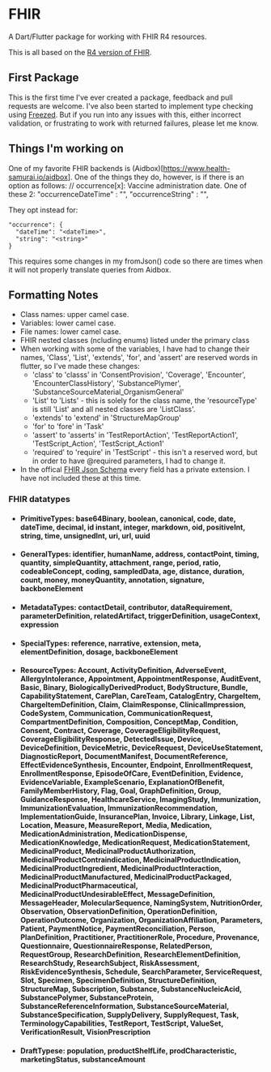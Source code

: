 # FHIR

A Dart/Flutter package for working with FHIR R4 resources.

This is all based on the [R4 version of FHIR](https://hl7.org/fhir/R4/).

## First Package

This is the first time I've ever created a package, feedback and pull requests are welcome. I've also been started to implement type checking using [Freezed](https://pub.dev/packages/freezed). But if you run into any issues with this, either incorrect validation, or frustrating to work with returned failures, please let me know.

## Things I'm working on

One of my favorite FHIR backends is (Aidbox)[https://www.health-samurai.io/aidbox]. One of the things they do, however, is if there is an option as follows:
// occurrence[x]: Vaccine administration date. One of these 2:
  "occurrenceDateTime" : "<dateTime>",
  "occurrenceString" : "<string>",

They opt instead for:
```
"occurrence": { 
  "dateTime": "<dateTime>",
  "string": "<string>"
}
```
This requires some changes in my fromJson() code so there are times when it will not properly translate queries from Aidbox.

## Formatting Notes

* Class names: upper camel case.
* Variables: lower camel case.
* File names: lower camel case.
* FHIR nested classes (ncluding enums) listed under the primary class
* When working with some of the variables, I have had to change their names, 'Class', 'List', 'extends', 'for', and 'assert' are reserved words in flutter, so I've made these changes:
  * 'class' to 'classs' in 'ConsentProvision', 'Coverage', 'Encounter', 'EncounterClassHistory', 'SubstancePlymer', 'SubstanceSourceMaterial_OrganismGeneral'
  * 'List' to 'Lists' - this is solely for the class name, the 'resourceType' is still 'List' and all nested classes are 'ListClass'.
  * 'extends' to 'extend' in 'StructureMapGroup' 
  * 'for' to 'fore' in 'Task'
  * 'assert' to 'asserts' in 'TestReportAction', 'TestReportAction1', 'TestScript_Action', 'TestScript_Action1'
  * 'required' to 'require' in 'TestScript' - this isn't a reserved word, but in order to have @required parameters, I had to change it.
* In the offical [FHIR Json Schema](https://www.hl7.org/fhir/fhir.schema.json.zip) every field has a private extension. I have not included these at this time.

### FHIR datatypes

* #### PrimitiveTypes: base64Binary, boolean, canonical, code, date, dateTime, decimal, id instant, integer, markdown, oid, positiveInt, string, time, unsignedInt, uri, url, uuid
* #### GeneralTypes: identifier, humanName, address, contactPoint, timing, quantity, simpleQuantity, attachment, range, period, ratio, codeableConcept, coding, sampledData, age, distance, duration, count, money, moneyQuantity, annotation, signature, backboneElement
* #### MetadataTypes: contactDetail, contributor, dataRequirement, parameterDefinition, relatedArtifact, triggerDefinition, usageContext, expression
* #### SpecialTypes: reference, narrative, extension, meta, elementDefinition, dosage, backboneElement
* #### ResourceTypes: Account, ActivityDefinition, AdverseEvent, AllergyIntolerance, Appointment, AppointmentResponse, AuditEvent, Basic, Binary, BiologicallyDerivedProduct, BodyStructure, Bundle, CapabilityStatement, CarePlan, CareTeam, CatalogEntry, ChargeItem, ChargeItemDefinition, Claim, ClaimResponse, ClinicalImpression, CodeSystem, Communication, CommunicationRequest, CompartmentDefinition, Composition, ConceptMap, Condition, Consent, Contract, Coverage, CoverageEligibilityRequest, CoverageEligibilityResponse, DetectedIssue, Device, DeviceDefinition, DeviceMetric, DeviceRequest, DeviceUseStatement, DiagnosticReport, DocumentManifest, DocumentReference, EffectEvidenceSynthesis, Encounter, Endpoint, EnrollmentRequest, EnrollmentResponse, EpisodeOfCare, EventDefinition, Evidence, EvidenceVariable, ExampleScenario, ExplanationOfBenefit, FamilyMemberHistory, Flag, Goal, GraphDefinition, Group, GuidanceResponse, HealthcareService, ImagingStudy, Immunization, ImmunizationEvaluation, ImmunizationRecommendation, ImplementationGuide, InsurancePlan, Invoice, Library, Linkage, List, Location, Measure, MeasureReport, Media, Medication, MedicationAdministration, MedicationDispense, MedicationKnowledge, MedicationRequest, MedicationStatement, MedicinalProduct, MedicinalProductAuthorization, MedicinalProductContraindication, MedicinalProductIndication, MedicinalProductIngredient, MedicinalProductInteraction, MedicinalProductManufactured, MedicinalProductPackaged, MedicinalProductPharmaceutical, MedicinalProductUndesirableEffect, MessageDefinition, MessageHeader, MolecularSequence, NamingSystem, NutritionOrder, Observation, ObservationDefinition, OperationDefinition, OperationOutcome, Organization, OrganizationAffiliation, Parameters, Patient, PaymentNotice, PaymentReconciliation, Person, PlanDefinition, Practitioner, PractitionerRole, Procedure, Provenance, Questionnaire, QuestionnaireResponse, RelatedPerson, RequestGroup, ResearchDefinition, ResearchElementDefinition, ResearchStudy, ResearchSubject, RiskAssessment, RiskEvidenceSynthesis, Schedule, SearchParameter, ServiceRequest, Slot, Specimen, SpecimenDefinition, StructureDefinition, StructureMap, Subscription, Substance, SubstanceNucleicAcid, SubstancePolymer, SubstanceProtein, SubstanceReferenceInformation, SubstanceSourceMaterial, SubstanceSpecification, SupplyDelivery, SupplyRequest, Task, TerminologyCapabilities, TestReport, TestScript, ValueSet, VerificationResult, VisionPrescription
* #### DraftTypese: population, productShelfLife, prodCharacteristic, marketingStatus, substanceAmount